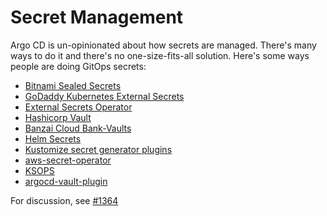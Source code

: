 # Secret Management

Argo CD is un-opinionated about how secrets are managed. There's many ways to do it and there's no one-size-fits-all solution. Here's some ways people are doing GitOps secrets:

* [Bitnami Sealed Secrets](https://github.com/bitnami-labs/sealed-secrets)
* [GoDaddy Kubernetes External Secrets](https://github.com/godaddy/kubernetes-external-secrets)
* [External Secrets Operator](https://github.com/external-secrets/external-secrets)
* [Hashicorp Vault](https://www.vaultproject.io)
* [Banzai Cloud Bank-Vaults](https://github.com/banzaicloud/bank-vaults)
* [Helm Secrets](https://github.com/jkroepke/helm-secrets)
* [Kustomize secret generator plugins](https://github.com/kubernetes-sigs/kustomize/blob/fd7a353df6cece4629b8e8ad56b71e30636f38fc/examples/kvSourceGoPlugin.md#secret-values-from-anywhere)
* [aws-secret-operator](https://github.com/mumoshu/aws-secret-operator)
* [KSOPS](https://github.com/viaduct-ai/kustomize-sops#argo-cd-integration)
* [argocd-vault-plugin](https://github.com/IBM/argocd-vault-plugin)


For discussion, see [#1364](https://github.com/argoproj/argo-cd/issues/1364)
